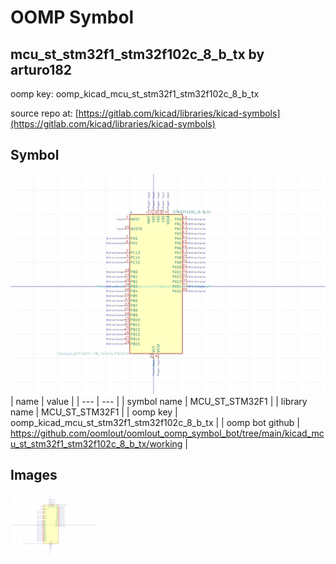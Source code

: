 # OOMP Symbol  
## mcu_st_stm32f1_stm32f102c_8_b_tx  by arturo182  
  
oomp key: oomp_kicad_mcu_st_stm32f1_stm32f102c_8_b_tx  
  
source repo at: [https://gitlab.com/kicad/libraries/kicad-symbols](https://gitlab.com/kicad/libraries/kicad-symbols)  
## Symbol  
  
[![working.png](working_600.png)](working.png)  
| name | value | 
| --- | --- | 
| symbol name | MCU_ST_STM32F1 | 
| library name | MCU_ST_STM32F1 | 
| oomp key | oomp_kicad_mcu_st_stm32f1_stm32f102c_8_b_tx | 
| oomp bot github | https://github.com/oomlout/oomlout_oomp_symbol_bot/tree/main/kicad_mcu_st_stm32f1_stm32f102c_8_b_tx/working | 
## Images  
  
[![working.png](working_140.png)](working.png)  
